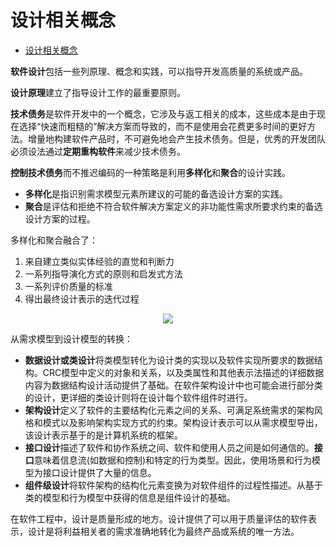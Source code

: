 # 设计相关概念

- [设计相关概念](#设计相关概念)

**软件设计**包括一些列原理、概念和实践，可以指导开发高质量的系统或产品。

**设计原理**建立了指导设计工作的最重要原则。

**技术债务**是软件开发中的一个概念，它涉及与返工相关的成本，这些成本是由于现在选择“快速而粗糙的”解决方案而导致的，而不是使用会花费更多时间的更好方法。增量地构建软件产品时，不可避免地会产生技术债务。但是，优秀的开发团队必须设法通过**定期重构软件**来减少技术债务。

**控制技术债务**而不推迟编码的一种策略是利用**多样化**和**聚合**的设计实践。
* **多样化**是指识别需求模型元素所建议的可能的备选设计方案的实践。
* **聚合**是评估和拒绝不符合软件解决方案定义的非功能性需求所要求约束的备选设计方案的过程。

多样化和聚合融合了：
1. 来自建立类似实体经验的直觉和判断力
2. 一系列指导演化方式的原则和启发式方法
3. 一系列评价质量的标准
4. 得出最终设计表示的迭代过程

<div align=center><img src="./relation.png"></div>

从需求模型到设计模型的转换：
* **数据设计或类设计**将类模型转化为设计类的实现以及软件实现所要求的数据结构。CRC模型中定义的对象和关系，以及类属性和其他表示法描述的详细数据内容为数据结构设计活动提供了基础。在软件架构设计中也可能会进行部分类的设计，更详细的类设计则将在设计每个软件组件时进行。
* **架构设计**定义了软件的主要结构化元素之间的关系、可满足系统需求的架构风格和模式以及影响架构实现方式的约束。架构设计表示可以从需求模型导出，该设计表示基于的是计算机系统的框架。
* **接口设计**描述了软件和协作系统之间、软件和使用人员之间是如何通信的。**接口**意味着信息流(如数据和控制)和特定的行为类型。因此，使用场景和行为模型为接口设计提供了大量的信息。
* **组件级设计**将软件架构的结构化元素变换为对软件组件的过程性描述。从基于类的模型和行为模型中获得的信息是组件设计的基础。

在软件工程中，设计是质量形成的地方。设计提供了可以用于质量评估的软件表示，设计是将利益相关者的需求准确地转化为最终产品或系统的唯一方法。